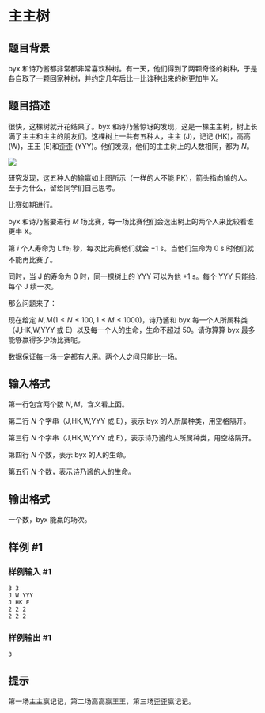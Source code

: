 # 主主树

## 题目背景

byx 和诗乃酱都非常都非常喜欢种树。有一天，他们得到了两颗奇怪的树种，于是各自取了一颗回家种树，并约定几年后比一比谁种出来的树更加牛 X。

## 题目描述

很快，这棵树就开花结果了。byx 和诗乃酱惊讶的发现，这是一棵主主树，树上长满了主主和主主的朋友们。这棵树上一共有五种人，主主 (J)，记记 (HK)，高高 (W)，王王 (E)和歪歪 (YYY)。他们发现，他们的主主树上的人数相同，都为 $N$。

 ![](https://cdn.luogu.com.cn/upload/image_hosting/0vklm8ow.png) 

研究发现，这五种人的输赢如上图所示（一样的人不能 PK），箭头指向输的人。至于为什么，留给同学们自己思考。

比赛如期进行。

byx 和诗乃酱要进行 $M$ 场比赛，每一场比赛他们会选出树上的两个人来比较看谁更牛 X。

第 $i$ 个人寿命为 $\text{Life}_i$ 秒，每次比完赛他们就会 $-1$ s。当他们生命为 $0$ s 时他们就不能再比赛了。

同时，当 J 的寿命为 $0$ 时，同一棵树上的 YYY 可以为他 $+1$ s。每个 YYY 只能给.每个 J 续一次。

那么问题来了：

现在给定 $N,M(1\le N\le 100,1\le M\le 1000)$，诗乃酱和 byx 每一个人所属种类（J,HK,W,YYY 或 E）以及每一个人的生命，生命不超过 $50$。请你算算 byx 最多能够赢得多少场比赛呢。

数据保证每一场一定都有人用。两个人之间只能比一场。

## 输入格式

第一行包含两个数 $N,M$，含义看上面。  

第二行 $N$ 个字串（J,HK,W,YYY 或 E），表示 byx 的人所属种类，用空格隔开。  

第三行 $N$ 个字串（J,HK,W,YYY 或 E），表示诗乃酱的人所属种类，用空格隔开。  

第四行 $N$ 个数，表示 byx 的人的生命。  

第五行 $N$ 个数，表示诗乃酱的人的生命。  

## 输出格式

一个数，byx 能赢的场次。

## 样例 #1

### 样例输入 #1
```
3 3
J W YYY
J HK E
2 2 2
2 2 2
```

### 样例输出 #1

```
3
```

## 提示

第一场主主赢记记，第二场高高赢王王，第三场歪歪赢记记。

